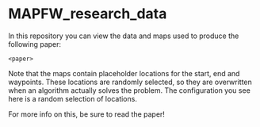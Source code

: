# MAPFW_research_data
In this repository you can view the data and maps used to produce the following paper: 

`<paper>`

Note that the maps contain placeholder locations for the start, end and waypoints. These locations are randomly selected, so they are overwritten when an algorithm actually solves the problem. The configuration you see here is a random selection of locations.

For more info on this, be sure to read the paper!
